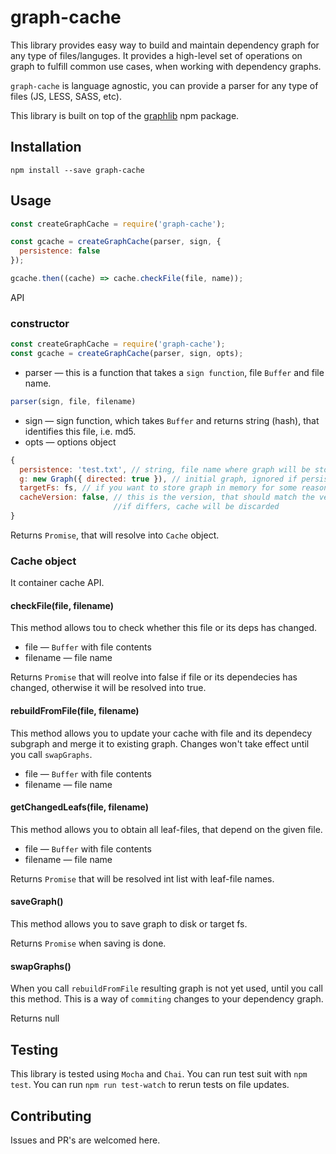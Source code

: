 # graph-cache

This library provides easy way to build and maintain dependency graph for any type of files/languges.
It provides a high-level set of operations on graph to fulfill common use cases, when working with dependency graphs.

```graph-cache``` is language agnostic, you can provide a parser for any type of files (JS, LESS, SASS, etc).

This library is built on top of the [graphlib](https://github.com/cpettitt/graphlib) npm package.

## Installation

```npm install --save graph-cache```

## Usage
```javascript
const createGraphCache = require('graph-cache');

const gcache = createGraphCache(parser, sign, {
  persistence: false
});

gcache.then((cache) => cache.checkFile(file, name));
```

API

### constructor
```javascript
const createGraphCache = require('graph-cache');
const gcache = createGraphCache(parser, sign, opts);
```

- parser — this is a function that takes a ```sign function```, file ```Buffer``` and file name.
```javascript
parser(sign, file, filename)
```
- sign — sign function, which takes ```Buffer``` and returns string (hash), that identifies this file, i.e. md5.
- opts — options object
```javascript
{
  persistence: 'test.txt', // string, file name where graph will be stored
  g: new Graph({ directed: true }), // initial graph, ignored if persistence is set
  targetFs: fs, // if you want to store graph in memory for some reasons
  cacheVersion: false, // this is the version, that should match the version stored in cache file, 
                       //if differs, cache will be discarded
}
```

Returns ```Promise```, that will resolve into ```Cache``` object.

### Cache object

It container cache API.

#### checkFile(file, filename)

This method allows tou to check whether this file or its deps has changed.

- file — ```Buffer``` with file contents
- filename — file name

Returns ```Promise``` that will reolve into false if file or its dependecies has changed, otherwise it will be resolved into true.

#### rebuildFromFile(file, filename)

This method allows you to update your cache with file and its dependecy subgraph and merge it to existing graph.
Changes won't take effect until you call ```swapGraphs```.

- file — ```Buffer``` with file contents
- filename — file name

#### getChangedLeafs(file, filename)

This method allows you to obtain all leaf-files, that depend on the given file.

- file — ```Buffer``` with file contents
- filename — file name

Returns ```Promise``` that will be resolved int list with leaf-file names.

#### saveGraph()

This method allows you to save graph to disk or target fs.

Returns ```Promise``` when saving is done.

#### swapGraphs()

When you call ```rebuildFromFile``` resulting graph is not yet used, until you call this method.
This is a way of ```commiting``` changes to your dependency graph.

Returns null

## Testing

This library is tested using ```Mocha``` and ```Chai```. You can run test suit with ```npm test```.
You can run ```npm run test-watch``` to rerun tests on file updates.

## Contributing

Issues and PR's are welcomed here.
